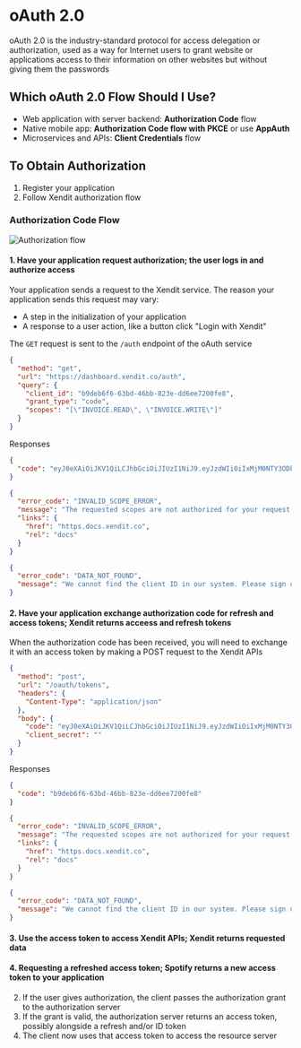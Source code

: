 # oAuth 2.0

oAuth 2.0 is the industry-standard protocol for access delegation or authorization, used as a way for Internet users to grant website or applications access to their information on other websites but without giving them the passwords

## Which oAuth 2.0 Flow Should I Use?

- Web application with server backend: **Authorization Code** flow
- Native mobile app: **Authorization Code flow with PKCE** or use **AppAuth**
- Microservices and APIs: **Client Credentials** flow

## To Obtain Authorization

1. Register your application
2. Follow Xendit authorization flow

### Authorization Code Flow

![Authorization flow](../assets/images/authorization_code_flow.png)

#### 1. Have your application request authorization; the user logs in and authorize access

Your application sends a request to the Xendit service. The reason your application sends this request may vary:

- A step in the initialization of your application
- A response to a user action, like a button click "Login with Xendit"

The `GET` request is sent to the `/auth` endpoint of the oAuth service

```json http
{
  "method": "get",
  "url": "https://dashboard.xendit.co/auth",
  "query": {
    "client_id": "b9deb6f6-63bd-46bb-823e-dd6ee7200fe8",
    "grant_type": "code",
    "scopes": "[\"INVOICE.READ\", \"INVOICE.WRITE\"]"
  }
}
```

Responses

<!--
type: tab
title: 200
-->

```json
{
  "code": "eyJ0eXAiOiJKV1QiLCJhbGciOiJIUzI1NiJ9.eyJzdWIiOiIxMjM0NTY3ODkwIiwibmFtZSI6IkpvaG4gRG9lIiwiYWRtaW4iOnRydWUsImp0aSI6ImUzMTU5ZjIyLTI1OTQtNGNiYS1hMDMzLTRhNWY4MGQ1MmQwZiIsImlhdCI6MTU4OTg3NjI4MywiZXhwIjoxNTg5ODc5ODgzfQ.H4DoU_zLXSUvzkSKIdYR3cXhwoQ-9gqkg491DsyTzg4"
}
```

<!--
type: tab
title: 403
-->

```json
{
  "error_code": "INVALID_SCOPE_ERROR",
  "message": "The requested scopes are not authorized for your request. Please check the scopes full list in ... or contact Xendit if you believe the error is incorrect",
  "links": {
    "href": "https.docs.xendit.co",
    "rel": "docs"
  }
}
```

<!--
type: tab
title: 404
-->

```json
{
  "error_code": "DATA_NOT_FOUND",
  "message": "We cannot find the client ID in our system. Please sign up your application by contacting us via luminto@xendit.co or re-check if you have attached the correct client ID in the request"
}
```

<!-- type: tab-end -->

#### 2. Have your application exchange authorization code for refresh and access tokens; Xendit returns acceess and refresh tokens

When the authorization code has been received, you will need to exchange it with an access token by making a POST request to the Xendit APIs

```json http
{
  "method": "post",
  "url": "/oauth/tokens",
  "headers": {
    "Content-Type": "application/json"
  },
  "body": {
    "code": "eyJ0eXAiOiJKV1QiLCJhbGciOiJIUzI1NiJ9.eyJzdWIiOiIxMjM0NTY3ODkwIiwibmFtZSI6IkpvaG4gRG9lIiwiYWRtaW4iOnRydWUsImp0aSI6ImUzMTU5ZjIyLTI1OTQtNGNiYS1hMDMzLTRhNWY4MGQ1MmQwZiIsImlhdCI6MTU4OTg3NjI4MywiZXhwIjoxNTg5ODc5ODgzfQ.H4DoU_zLXSUvzkSKIdYR3cXhwoQ-9gqkg491DsyTzg4",
    "client_secret": ""
  }
}
```

Responses

<!--
type: tab
title: 200
-->

```json
{
  "code": "b9deb6f6-63bd-46bb-823e-dd6ee7200fe8"
}
```

<!--
type: tab
title: 403
-->

```json
{
  "error_code": "INVALID_SCOPE_ERROR",
  "message": "The requested scopes are not authorized for your request. Please check the scopes full list in ... or contact Xendit if you believe the error is incorrect",
  "links": {
    "href": "https.docs.xendit.co",
    "rel": "docs"
  }
}
```

<!--
type: tab
title: 404
-->

```json
{
  "error_code": "DATA_NOT_FOUND",
  "message": "We cannot find the client ID in our system. Please sign up your application by contacting us via luminto@xendit.co or re-check if you have attached the correct client ID in the request"
}
```

#### 3. Use the access token to access Xendit APIs; Xendit returns requested data

#### 4. Requesting a refreshed access token; Spotify returns a new access token to your application

2. If the user gives authorization, the client passes the authorization grant to the authorization server
3. If the grant is valid, the authorization server returns an access token, possibly alongside a refresh and/or ID token
4. The client now uses that access token to access the resource server

